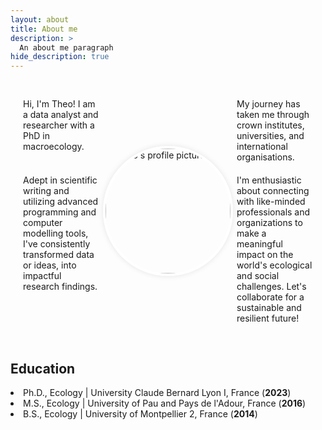 ```yaml
---
layout: about
title: About me  
description: >
  An about me paragraph 
hide_description: true
---
```

<style>
  .about-me-container {
    max-width: 800px;
    margin: 0 auto;
    padding: 20px;
    position: relative;
  }

  .profile-picture {
    width: 200px;
    height: 200px;
    border-radius: 50%;
    object-fit: cover;
    position: absolute;
    top: 50%;
    left: 50%;
    transform: translate(-50%, -50%);
    z-index: 1;
    border: 4px solid white;
    box-shadow: 0 0 10px rgba(0,0,0,0.1);
  }

  .about-me-text {
    display: flex;
    flex-wrap: wrap;
    justify-content: space-between;
  }

  .about-me-text p {
    width: calc(50% - 110px);
    margin: 10px 0;
  }

  .about-me-text p:nth-child(odd) {
    padding-right: 110px;
  }

  .about-me-text p:nth-child(even) {
    padding-left: 110px;
  }

  @media (max-width: 600px) {
    .profile-picture {
      position: static;
      transform: none;
      margin: 0 auto 20px;
      display: block;
    }

    .about-me-text p {
      width: 100%;
      padding: 0 !important;
    }
  }
</style>

<div class="about-me-container">
  <img class="profile-picture" src="https://github.com/TheophileMt92/theophile-mouton/raw/gh-pages/assets/img/DSCF7388_cropped.jpg" alt="Theo's profile picture" />
  <div class="about-me-text">
    <p>
      Hi, I'm Theo! I am a data analyst and researcher with a PhD in macroecology.
    </p>
    <p>
      My journey has taken me through crown institutes, universities, and international organisations. 
    </p>
    <p>
      Adept in scientific writing and utilizing advanced programming and computer modelling tools, I've consistently transformed data or ideas, into impactful research findings. 
    </p>
    <p>
      I'm enthusiastic about connecting with like-minded professionals and organizations to make a meaningful impact on the world's ecological and social challenges. Let's collaborate for a sustainable and resilient future!
    </p>
  </div>
</div>

<h2> Education </h2> 
<li>Ph.D., Ecology | University Claude Bernard Lyon I, France (<strong>2023</strong>)</li> 
<li>M.S., Ecology | University of Pau and Pays de l'Adour, France (<strong>2016</strong>)</li> 
<li>B.S., Ecology | University of Montpellier 2, France (<strong>2014</strong>)</li>